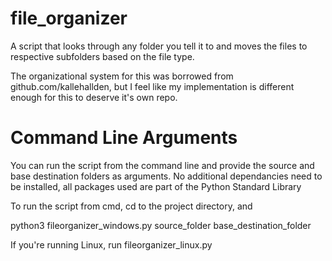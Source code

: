 # file_organizer

A script that looks through any folder you tell it to and moves the files to respective subfolders based on the file type.

The organizational system for this was borrowed from github.com/kallehallden, but I feel like my implementation is different enough for this to deserve it's own repo.


# Command Line Arguments

You can run the script from the command line and provide the source and base destination folders as arguments. No additional dependancies need to be installed, all packages used are part of the Python Standard Library

To run the script from cmd, cd to the project directory, and 

   python3 fileorganizer_windows.py source_folder base_destination_folder 

If you're running Linux, run fileorganizer_linux.py



